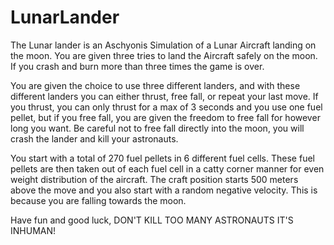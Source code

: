 # LunarLander
  The Lunar lander is an Aschyonis Simulation of a Lunar Aircraft landing on the moon. You are given three tries to land the Aircraft safely
on the moon. If you crash and burn more than three times the game is over.

  You are given the choice to use three different landers, and with these different landers you can either thrust, free fall, or repeat 
your last move. If you thrust, you can only thrust for a max of 3 seconds and you use one fuel pellet, but if you free fall, 
you are given the freedom to free fall for however long you want. Be careful not to free fall directly into the moon, you will crash the
lander and kill your astronauts.

You start with a total of 270 fuel pellets in 6 different fuel cells. These fuel pellets are then taken out of each fuel cell 
in a catty corner manner for even weight distribution of the aircraft. The craft position starts 500 meters above the move and you also 
start with a random negative velocity. This is because you are falling towards the moon. 

Have fun and good luck, DON'T KILL TOO MANY ASTRONAUTS IT'S INHUMAN!

